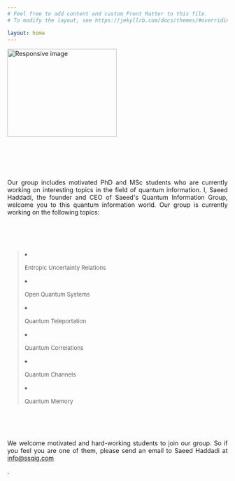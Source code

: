 ```yaml
---
# Feel free to add content and custom Front Matter to this file.
# To modify the layout, see https://jekyllrb.com/docs/themes/#overriding-theme-defaults

layout: home
---
```




<section id="about">
	<div class="container">
	  <div class="avatar">
		<img class="img-circle" src="{{ site.baseurl }}static/{{ site.avatar }}" alt="Responsive image" width="250" height="200">
	  </div>


                            





<br><br><br><br>
 <p class="paragraph_style_4" align="justify">
Our group includes motivated PhD and MSc students who are currently working on interesting topics in the field of quantum information. I, Saeed Haddadi, the founder and CEO of Saeed's Quantum Information Group, welcome you to this quantum information world. Our group is currently working on the following topics: </p>
<br><br><br>
<blockquote>
                                <li><p class="paragraph_style_4" align="justify">
                                        <font size="2">Entropic Uncertainty Relations</font></p></li>
		                <li><p class="paragraph_style_4" align="justify">
                                        <font size="2">Open Quantum Systems</font></p></li>
				<li><p class="paragraph_style_4" align="justify">
                                        <font size="2">Quantum Teleportation</font></p></li>
				<li><p class="paragraph_style_4" align="justify">
                                        <font size="2">Quantum Correlations</font></p></li>
				<li><p class="paragraph_style_4" align="justify">
                                        <font size="2">Quantum Channels</font></p></li>
				<li><p class="paragraph_style_4" align="justify">
                                        <font size="2">Quantum Memory</font></p></li>
					
</blockquote>

<br><br><br>

<p align="justify"> We welcome motivated and hard-working students to join our group. So if you feel you are one of them, please send an email to Saeed Haddadi at <a href="mailto:info@ssqig.com">info@ssqig.com</a></p>.<br>



